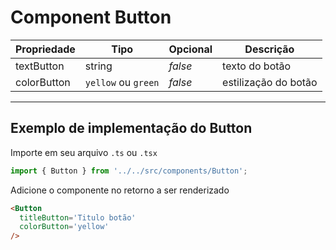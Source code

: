 # Component Button

|Propriedade  | Tipo                        | Opcional  | Descrição |
|-------------|------------                 |---------- |---------- |
|textButton  |string                       | _false_     | texto do botão          |
|colorButton   |```yellow``` ou ```green```                       | _false_     | estilização do botão |

---

## Exemplo de implementação do Button

Importe em seu arquivo `.ts` ou `.tsx`
```typescript
import { Button } from '../../src/components/Button';
```

Adicione o componente no retorno a ser renderizado
```html
<Button 
  titleButton='Titulo botão'
  colorButton='yellow'
/>
```